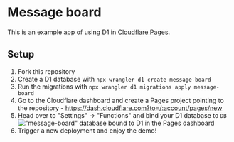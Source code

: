 # Message board

This is an example app of using D1 in [Cloudflare Pages](https://pages.dev).

## Setup

1. Fork this repository
2. Create a D1 database with `npx wrangler d1 create message-board`
3. Run the migrations with `npx wrangler d1 migrations apply message-board`
4. Go to the Cloudflare dashboard and create a Pages project pointing to the repository - https://dash.cloudflare.com?to=/:account/pages/new
5. Head over to "Settings" -> "Functions" and bind your D1 database to `DB`
    !["message-board" database bound to D1 in the Pages dashboard](https://i.walshy.dev/1676343927.png#df84fd6b3947c342435cb50052a63b0a43b4726b420b114691be418da0304e5b)
6. Trigger a new deployment and enjoy the demo!
